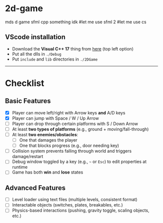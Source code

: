 # 2d-game
mds d game sfml cpp something idk #let me use sfml 2 #let me use cs

## VScode installation
- Download the **Visual C++ 17** thing from [here](https://www.sfml-dev.org/download/sfml/3.0.0/#windows) (top left option)
- Put all the dlls in `./Debug`
- Put `include` and `lib` directories in `./2DGame`

---

# Checklist
## Basic Features
- [x] Player can move left/right with Arrow keys **and** A/D keys  
- [x] Player can jump with Space / W / Up Arrow  
- [ ] Player can drop through certain platforms with S / Down Arrow  
- [ ] At least **two types of platforms** (e.g., ground + moving/fall-through)  
- [ ] At least **two enemies/obstacles**:
  - [ ] One that damages the player  
  - [ ] One that blocks progress (e.g., door needing key)  
- [ ] Collision system prevents falling through world and triggers damage/restart  
- [ ] Debug window toggled by a key (e.g., `~` or `Esc`) to edit properties at runtime  
- [ ] Game has both **win** and **lose** states

## Advanced Features
- [ ] Level loader using text files (multiple levels, consistent format)  
- [ ] Interactable objects (switches, plates, breakables, etc.)  
- [ ] Physics-based interactions (pushing, gravity toggle, scaling objects, etc.)  